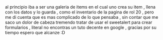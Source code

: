 al principio iba a ser una galeria de items en el cual uno crea su item , llena con los datos y lo guarda , como el inventario de la pagina
de rol 20 , pero me di cuenta que es mas complicado de lo que pensaba , sin contar que me saco un dolor de cabeza tremendo tratar de usar
el sweetalert para crear formularios , literal no encontras un tuto decente en google , gracias por su tiempo espero que alcanze :D